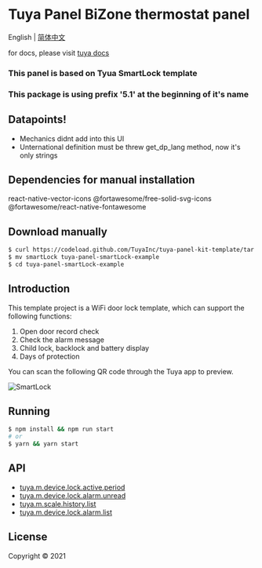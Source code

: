 # Tuya Panel BiZone thermostat panel

English | [简体中文](./README-zh_CN.md)

for docs, please visit [tuya docs](https://docs.tuya.com)

### This panel is based on Tyua SmartLock template
### This package is using prefix '5.1' at the beginning of it's name

## Datapoints!
* Mechanics didnt add into this UI
* Unternational definition must be threw get_dp_lang method, now it's only strings

## Dependencies for manual installation
react-native-vector-icons
@fortawesome/free-solid-svg-icons
@fortawesome/react-native-fontawesome

## Download manually

```bash
$ curl https://codeload.github.com/TuyaInc/tuya-panel-kit-template/tar.gz/develop | tar -xz --strip=2 tuya-panel-kit-template-develop/examples/smartLock
$ mv smartLock tuya-panel-smartLock-example
$ cd tuya-panel-smartLock-example
```

## Introduction

This template project is a WiFi door lock template, which can support the following functions:

1. Open door record check
2. Check the alarm message
3. Child lock, backlock and battery display
4. Days of protection

You can scan the following QR code through the Tuya app to preview.

![SmartLock](https://images.tuyacn.com/rms-static/a56b0770-bb89-11ea-96f0-cda03b175b6c-1593601044839.png?tyName=smartLock.png)

## Running

```bash
$ npm install && npm run start
# or
$ yarn && yarn start
```
## API

* [tuya.m.device.lock.active.period](https://docs.tuya.com/zh/iot/panel-development/panel-sdk-development/lock-sdk/lock-api/lock-api?id=K9ppulorxzebv)
* [tuya.m.device.lock.alarm.unread](https://docs.tuya.com/zh/iot/panel-development/panel-sdk-development/lock-sdk/lock-api/lock-api?id=K9ppulorxzebv)
* [tuya.m.scale.history.list](https://docs.tuya.com/zh/iot/panel-development/panel-sdk-development/lock-sdk/lock-api/lock-api?id=K9ppulorxzebv)
* [tuya.m.device.lock.alarm.list](https://docs.tuya.com/zh/iot/panel-development/panel-sdk-development/lock-sdk/lock-api/lock-api?id=K9ppulorxzebv)

## License

Copyright © 2021
